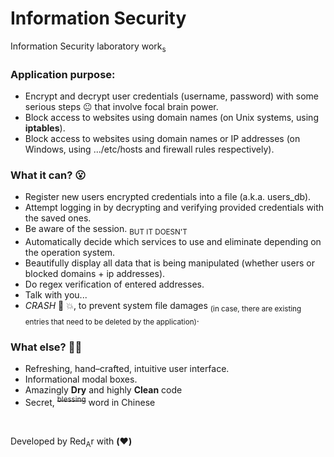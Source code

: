 # Information Security
Information Security laboratory work<sub>s</sub>

### Application purpose:
* Encrypt and decrypt user credentials (username, password) with some serious steps :neutral_face: that involve focal brain power.
* Block access to websites using domain names (on Unix systems, using **iptables**).
* Block access to websites using domain names or IP addresses (on Windows, using .../etc/hosts and firewall rules respectively).

### What it can? :open_mouth:
* Register new users encrypted credentials into a file (a.k.a. users_db).
* Attempt logging in by decrypting and verifying provided credentials with the saved ones.
* Be aware of the session. <sub>BUT IT DOESN'T</sub>
* Automatically decide which services to use and eliminate depending on the operation system.
* Beautifully display all data that is being manipulated (whether users or blocked domains + ip addresses).
* Do regex verification of entered addresses.
* Talk with you...
* *CRASH* :hammer: :boom:, to prevent system file damages <sub>(in case, there are existing entries that need to be deleted by the application)</sub>.

### What else? :man_facepalming:
* Refreshing, hand–crafted, intuitive user interface.
* Informational modal boxes.
* Amazingly **Dry** and highly **Clean** code
* Secret, ~~<sup>blessing</sup>~~ word in Chinese

<br>

Developed by Red<sub>A</sub>r with **(**:heart:**)**
